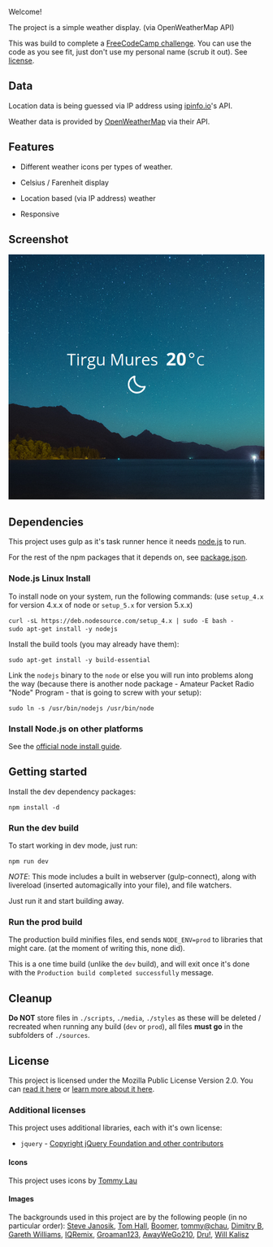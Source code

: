 Welcome!

The project is a simple weather display. (via OpenWeatherMap API)

This was build to complete a [FreeCodeCamp challenge](http://www.freecodecamp.com/challenges/show-the-local-weather). You can use the code as you see fit, just don't use my personal name (scrub it out). See [license](./license.md).

## Data

Location data is being guessed via IP address using [ipinfo.io](http://ipinfo.io/)'s API.

Weather data is provided by [OpenWeatherMap](http://openweathermap.org/api) via their API.

## Features

- Different weather icons per types of weather.

- Celsius / Farenheit display

- Location based (via IP address) weather

- Responsive

## Screenshot

![Screenshot](sources/media/images/screenshot.png "FreeCodeCamp Weather")

## Dependencies

This project uses gulp as it's task runner hence it needs [node.js](https://nodejs.org) to run.

For the rest of the npm packages that it depends on, see [package.json](./package.json#L12).

### Node.js Linux Install

To install node on your system, run the following commands: (use `setup_4.x` for version 4.x.x of node or `setup_5.x` for version 5.x.x)

	curl -sL https://deb.nodesource.com/setup_4.x | sudo -E bash -
	sudo apt-get install -y nodejs

Install the build tools (you may already have them):

	sudo apt-get install -y build-essential

Link the `nodejs` binary to the `node` or else you will run into problems along the way (because there is another node package - Amateur Packet Radio "Node" Program - that is going to screw with your setup):

	sudo ln -s /usr/bin/nodejs /usr/bin/node

### Install Node.js on other platforms

See the [official node install guide](https://nodejs.org/en/download/package-manager).

## Getting started

Install the dev dependency packages:

	npm install -d

### Run the dev build

To start working in dev mode, just run:

	npm run dev

*NOTE*: This mode includes a built in webserver (gulp-connect), along with livereload (inserted automagically into your file), and file watchers.

Just run it and start building away.

### Run the prod build

The production build minifies files, end sends `NODE_ENV=prod` to libraries that might care. (at the moment of writing this, none did).

This is a one time build (unlike the `dev` build), and will exit once it's done with the `Production build completed successfully` message.

## Cleanup

**Do NOT** store files in `./scripts`, `./media`, `./styles` as these will be deleted / recreated when running any build (`dev` or `prod`), all files **must go** in the subfolders of `./sources`.

## License

This project is licensed under the Mozilla Public License Version 2.0. You can [read it here](./license.md) or [learn more about it here](http://choosealicense.com/licenses/mpl-2.0/).

### Additional licenses

This project uses additional libraries, each with it's own license:

- `jquery` - [Copyright jQuery Foundation and other contributors](https://github.com/jquery/jquery/blob/master/LICENSE.txt)

#### Icons

This project uses icons by [Tommy Lau](https://thenounproject.com/lch121/)

#### Images

The backgrounds used in this project are by the following people (in no particular order): [Steve Janosik](https://www.flickr.com/photos/iamjanosik/), [Tom Hall](https://www.flickr.com/photos/tom_hall_nz/), [Boomer](https://www.flickr.com/photos/cowgirlboomer/), [tommy@chau](https://www.flickr.com/photos/90975693@N05/), [Dimitry B](https://www.flickr.com/photos/ru_boff/), [Gareth Williams](https://www.flickr.com/photos/gareth1953/), [IQRemix](https://www.flickr.com/photos/iqremix/), [Groaman123](https://www.flickr.com/photos/pkirtz/), [AwayWeGo210](https://www.flickr.com/photos/awaywego210/), [Dru!](https://www.flickr.com/photos/druclimb/), [Will Kalisz](https://www.flickr.com/photos/91599140@N03/)
